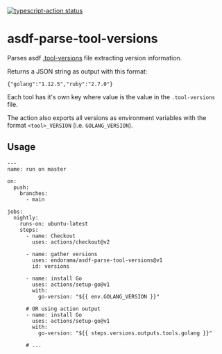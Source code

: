<a href="https://github.com/actions/typescript-action/actions"><img alt="typescript-action status" src="https://github.com/actions/typescript-action/workflows/build-test/badge.svg"></a>

# asdf-parse-tool-versions

Parses asdf [.tool-versions](http://asdf-vm.com/manage/configuration.html#tool-versions) file extracting version information.

Returns a JSON string as output with this format: 

```
{"golang":"1.12.5","ruby":"2.7.0"}
```

Each tool has it's own key where value is the value in the `.tool-versions` file.

The action also exports all versions as environment variables with the format `<tool>_VERSION` (i.e. `GOLANG_VERSION`).

## Usage

```
---
name: run on master

on:
  push:
    branches:
      - main

jobs:
  nightly:
    runs-on: ubuntu-latest
    steps:
      - name: Checkout
        uses: actions/checkout@v2

      - name: gather versions
        uses: endorama/asdf-parse-tool-versions@v1
        id: versions

      - name: install Go
        uses: actions/setup-go@v1
        with: 
          go-version: "${{ env.GOLANG_VERSION }}"

      # OR using action output
      - name: install Go
        uses: actions/setup-go@v1
        with: 
          go-version: "${{ steps.versions.outputs.tools.golang }}"

      # ...
``` 

